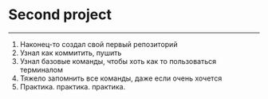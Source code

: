 # Second project
---
1. Наконец-то создал свой первый репозиторий
2. Узнал как коммитить, пушить
3. Узнал базовые команды, чтобы хоть как то пользоваться терминалом
4. Тяжело запомнить все команды, даже если очень хочется
5. Практика. практика. практика.